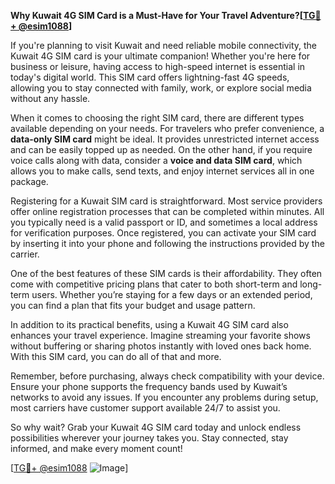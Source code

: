 **Why Kuwait 4G SIM Card is a Must-Have for Your Travel Adventure?[[TG💪+ @esim1088](https://t.me/s/esim1088)]**

If you're planning to visit Kuwait and need reliable mobile connectivity, the Kuwait 4G SIM card is your ultimate companion! Whether you're here for business or leisure, having access to high-speed internet is essential in today's digital world. This SIM card offers lightning-fast 4G speeds, allowing you to stay connected with family, work, or explore social media without any hassle.

When it comes to choosing the right SIM card, there are different types available depending on your needs. For travelers who prefer convenience, a **data-only SIM card** might be ideal. It provides unrestricted internet access and can be easily topped up as needed. On the other hand, if you require voice calls along with data, consider a **voice and data SIM card**, which allows you to make calls, send texts, and enjoy internet services all in one package.

Registering for a Kuwait SIM card is straightforward. Most service providers offer online registration processes that can be completed within minutes. All you typically need is a valid passport or ID, and sometimes a local address for verification purposes. Once registered, you can activate your SIM card by inserting it into your phone and following the instructions provided by the carrier.

One of the best features of these SIM cards is their affordability. They often come with competitive pricing plans that cater to both short-term and long-term users. Whether you’re staying for a few days or an extended period, you can find a plan that fits your budget and usage pattern.

In addition to its practical benefits, using a Kuwait 4G SIM card also enhances your travel experience. Imagine streaming your favorite shows without buffering or sharing photos instantly with loved ones back home. With this SIM card, you can do all of that and more.

Remember, before purchasing, always check compatibility with your device. Ensure your phone supports the frequency bands used by Kuwait’s networks to avoid any issues. If you encounter any problems during setup, most carriers have customer support available 24/7 to assist you.

So why wait? Grab your Kuwait 4G SIM card today and unlock endless possibilities wherever your journey takes you. Stay connected, stay informed, and make every moment count!

[[TG💪+ @esim1088](https://t.me/s/esim1088) ![Image](https://i.postimg.cc/Y0z9fWf4/image.png)]